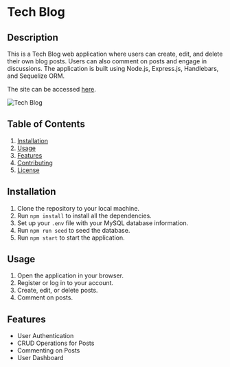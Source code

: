 # Tech Blog

## Description

This is a Tech Blog web application where users can create, edit, and delete their own blog posts. Users can also comment on posts and engage in discussions. The application is built using Node.js, Express.js, Handlebars, and Sequelize ORM.

The site can be accessed [here](https://github.com/jonesmatr/Tech-Blog.git).

![Tech Blog](./assets/images/Website-Screenshot.jpg) 

## Table of Contents

1. [Installation](#Installation)
2. [Usage](#Usage)
3. [Features](#Features)
4. [Contributing](#Contributing)
5. [License](#License)

## Installation

1. Clone the repository to your local machine.
2. Run `npm install` to install all the dependencies.
3. Set up your `.env` file with your MySQL database information.
4. Run `npm run seed` to seed the database.
5. Run `npm start` to start the application.

## Usage

1. Open the application in your browser.
2. Register or log in to your account.
3. Create, edit, or delete posts.
4. Comment on posts.

## Features

- User Authentication
- CRUD Operations for Posts
- Commenting on Posts
- User Dashboard


